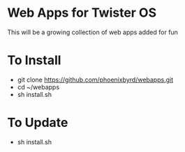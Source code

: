 # Web Apps for Twister OS

This will be a growing collection of web apps added for fun

# To Install

- git clone https://github.com/phoenixbyrd/webapps.git
- cd ~/webapps
- sh install.sh

# To Update

- sh install.sh

